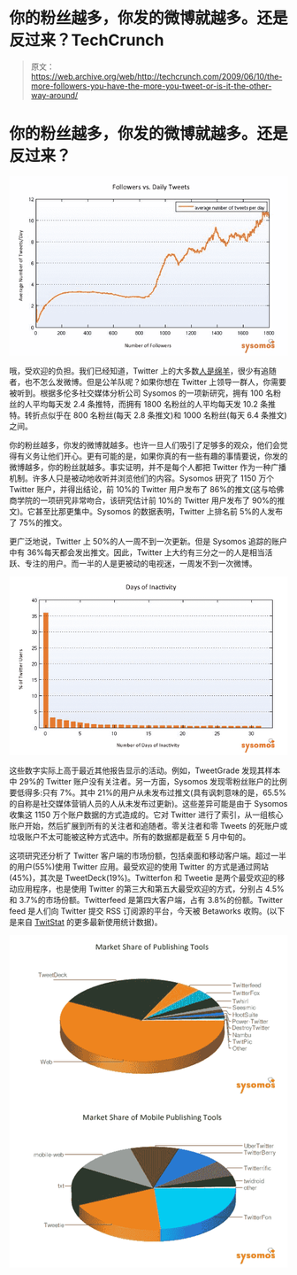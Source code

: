 # 你的粉丝越多，你发的微博就越多。还是反过来？TechCrunch

> 原文：<https://web.archive.org/web/http://techcrunch.com/2009/06/10/the-more-followers-you-have-the-more-you-tweet-or-is-it-the-other-way-around/>

# 你的粉丝越多，你发的微博就越多。还是反过来？

[![sysomos-twitter-follower-tweet](img/4a2178eff5c0632279190abda078d263.png "sysomos-twitter-follower-tweet")](https://web.archive.org/web/20230326022229/https://techcrunch.com/wp-content/uploads/2009/06/sysomos-twitter-follower-tweet.jpg)

哦，受欢迎的负担。我们已经知道，Twitter 上的大多数[人是绵羊](https://web.archive.org/web/20230326022229/https://techcrunch.com/2009/06/06/on-twitter-most-people-are-sheep-80-percent-of-accounts-have-fewer-than-10-follower/)，很少有追随者，也不怎么发微博。但是公羊队呢？如果你想在 Twitter 上领导一群人，你需要被听到。根据多伦多社交媒体分析公司 Sysomos 的一项新研究，拥有 100 名粉丝的人平均每天发 2.4 条推特，而拥有 1800 名粉丝的人平均每天发 10.2 条推特。转折点似乎在 800 名粉丝(每天 2.8 条推文)和 1000 名粉丝(每天 6.4 条推文)之间。

你的粉丝越多，你发的微博就越多。也许一旦人们吸引了足够多的观众，他们会觉得有义务让他们开心。更有可能的是，如果你真的有一些有趣的事情要说，你发的微博越多，你的粉丝就越多。事实证明，并不是每个人都把 Twitter 作为一种广播机制。许多人只是被动地收听并浏览他们的内容。Sysomos 研究了 1150 万个 Twitter 账户，并得出结论，前 10%的 Twitter 用户发布了 86%的推文(这与哈佛商学院的一项研究非常吻合，该研究估计前 10%的 Twitter 用户发布了 90%的推文)。它甚至比那更集中。Sysomos 的数据表明，Twitter 上排名前 5%的人发布了 75%的推文。

更广泛地说，Twitter 上 50%的人一周不到一次更新。但是 Sysomos 追踪的账户中有 36%每天都会发出推文。因此，Twitter 上大约有三分之一的人是相当活跃、专注的用户。而一半的人是更被动的电视迷，一周发不到一次微博。

[![sysomos-twitter-inactivity](img/3bf18f73d0f7df6183db67497afd1dc3.png "sysomos-twitter-inactivity")](https://web.archive.org/web/20230326022229/https://techcrunch.com/wp-content/uploads/2009/06/sysomos-twitter-inactivity.jpg)

这些数字实际上高于最近其他报告显示的活动。例如，TweetGrade 发现其样本中 29%的 Twitter 账户没有关注者。另一方面，Sysomos 发现零粉丝账户的比例要低得多:只有 7%。其中 21%的用户从未发布过推文(具有讽刺意味的是，65.5%的自称是社交媒体营销人员的人从未发布过更新)。这些差异可能是由于 Sysomos 收集这 1150 万个账户数据的方式造成的。它对 Twitter 进行了索引，从一组核心账户开始，然后扩展到所有的关注者和追随者。零关注者和零 Tweets 的死账户或垃圾账户不太可能被这种方式选中。所有的数据都是截至 5 月中旬的。

这项研究还分析了 Twitter 客户端的市场份额，包括桌面和移动客户端。超过一半的用户(55%)使用 Twitter 应用。最受欢迎的使用 Twitter 的方式是通过网站(45%)，其次是 TweetDeck(19%)。Twitterfon 和 Tweetie 是两个最受欢迎的移动应用程序，也是使用 Twitter 的第三大和第五大最受欢迎的方式，分别占 4.5%和 3.7%的市场份额。Twitterfeed 是第四大客户端，占有 3.8%的份额。Twitter feed 是人们向 Twitter 提交 RSS 订阅源的平台，今天被 Betaworks 收购。(以下是来自 [TwitStat](https://web.archive.org/web/20230326022229/http://twitstat.com/twitterclientusers.html) 的更多最新使用统计数据)。

[![sysmos-publishing-tools](img/69693abbdbe7724e7833514d24b52e50.png "sysmos-publishing-tools")](https://web.archive.org/web/20230326022229/https://techcrunch.com/wp-content/uploads/2009/06/sysmos-publishing-tools.jpg)